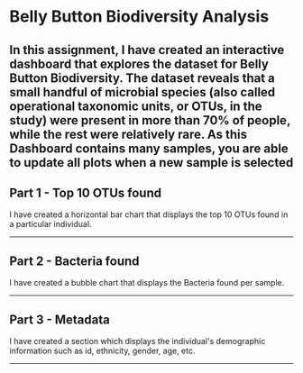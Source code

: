 # Belly Button Biodiversity Analysis

In this assignment, I have created an interactive dashboard that explores the dataset for Belly Button Biodiversity.
The dataset reveals that a small handful of microbial species (also called operational taxonomic units, or OTUs, in the study) were present in more than 70% of people, while the rest were relatively rare.
As this Dashboard contains many samples, you are able to update all plots when a new sample is selected
-----------------------------------------------------------------------------------------------------------------------------------------------------------------------

## Part 1 - Top 10 OTUs found
I have created a horizontal bar chart that displays the top 10 OTUs found in a particular individual.

-----------------------------------------------------------------------------------------------------------------------------------------------------------------------

## Part 2 - Bacteria found
I have created a bubble chart that displays the Bacteria found per sample.

-----------------------------------------------------------------------------------------------------------------------------------------------------------------------

## Part 3 - Metadata
I have created a section which displays the individual's demographic information such as id, ethnicity, gender, age, etc.

-----------------------------------------------------------------------------------------------------------------------------------------------------------------------
